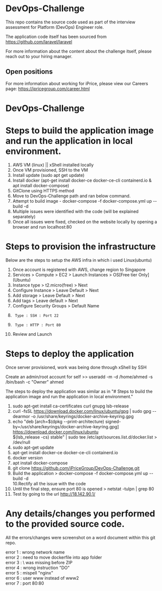 # DevOps-Challenge
This repo contains the source code used as part of the interview assessment for Platform (DevOps) Engineer role.

The application code itself has been sourced from https://github.com/laravel/laravel

For more information about the content about the challenge itself, please reach out to your hiring manager.

## Open positions

For more information about working for iPrice, please view our Careers page: https://ipricegroup.com/career.html
# DevOps-Challenge

# Steps to build the application image and run the application in local environment.
1.  AWS VM (linux) || xShell installed locally
2.  Once VM provisioned, SSH to the VM
3.  Install update (sudo apt get update)
4.  Install docker (apt-get install docker-ce docker-ce-cli containerd.io & apt install docker-compose) </br>
5.  GitClone using HTTPS method </br>
6. Move to DevOps-Challenge path and ran below command. </br>
7. Attempt to build image - docker-compose -f docker-compose.yml up --build -d </br>
8. Multiple issues were identified with the code (will be explained separately) </br>
9. Once all issues were fixed, checked on the website locally by opening a browser and run localhost:80 </br>

# Steps to provision the infrastructure
Below are the steps to setup the AWS infra in which i used Linux(ubuntu)
1. Once account is registered with AWS, change region to Singapore
2. Services > Compute > EC2 > Launch Instances > OS[Free tier Only] (Ubuntu) 
3. Instance type > t2.micro(free) > Next
4. Configure Instance > Leave Default > Next
5. Add storage > Leave Default > Next
6. Add tags > Leave default >  Next
7. Configure Security Groups > Default Name
8.      Type : SSH : Port 22
9.      Type : HTTP : Port 80
10. Review and Launch

# Steps to deploy the application
Once server provisioned, work was being done through xShell by SSH

Create an admin/root account for self >> useradd -m -d /home/ahmed -s /bin/bash -c "Owner" ahmed

The steps to deploy the application was similar as in "# Steps to build the application image and run the application in local environment."

 1. sudo apt-get install     ca-certificates     curl     gnupg     lsb-release
 2. curl -fsSL https://download.docker.com/linux/ubuntu/gpg | sudo gpg --dearmor -o /usr/share/keyrings/docker-archive-keyring.gpg
 3. echo   "deb [arch=$(dpkg --print-architecture) signed-by=/usr/share/keyrings/docker-archive-keyring.gpg] https://download.docker.com/linux/ubuntu \
    $(lsb_release -cs) stable" | sudo tee /etc/apt/sources.list.d/docker.list > /dev/null
 4. sudo apt-get update
 5. apt-get install docker-ce docker-ce-cli containerd.io
 6. docker version
 7. apt install docker-compose
 8. git clone https://github.com/iPriceGroup/DevOps-Challenge.git
 9. Build the application > docker-compose -f docker-compose.yml up --build -d  </br>
 10.Rectify all the issue with the code </br>
 11. Until the final step, ensure port 80 is opened > netstat -tulpn | grep 80
 12. Test by going to the url http://18.142.90.1/

 
 # Any details/changes you performed to the provided source code.
 All the errors/changes were screenshot on a word document within this git repo.<br />
 
 error 1 : wrong network name <br />
 error 2 : need to move dockerfile into app folder <br />
 error 3 : \ was missing before ZIP <br />
 error 4 : wrong instruction "DO" <br />
 error 5 : mispell "nginx" <br />
 error 6 : user www instead of www2 <br />
 error 7 : port 80:80 <br />
 

 

